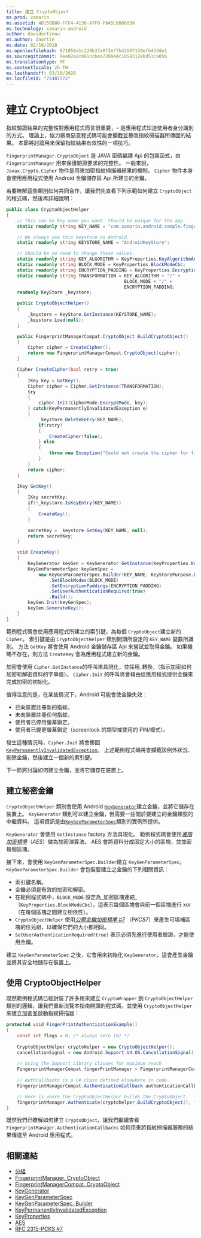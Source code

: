```yaml
---
title: 建立 CryptoObject
ms.prod: xamarin
ms.assetid: 4D159B80-FFF4-4136-A7F0-F8A5C6B86838
ms.technology: xamarin-android
author: davidortinau
ms.author: daortin
ms.date: 02/16/2018
ms.openlocfilehash: 871058d1c128b37a0f2e77b43587139efb433de1
ms.sourcegitcommit: 9ee02a2c091ccb4a728944c1854312ebd51ca05b
ms.translationtype: MT
ms.contentlocale: zh-TW
ms.lasthandoff: 03/10/2020
ms.locfileid: "75487772"
---
```

# <a name="creating-a-cryptoobject"></a>建立 CryptoObject

指紋驗證結果的完整性對應用程式而言很重要，&ndash; 是應用程式知道使用者身分識別的方式。 理論上，協力廠商惡意程式碼可能會攔截並篡改指紋掃描器所傳回的結果。 本節將討論用來保留指紋結果有效性的一項技巧。 

`FingerprintManager.CryptoObject` 是 JAVA 密碼編譯 Api 的包裝函式，由 `FingerprintManager` 用來保護驗證要求的完整性。 一般來說，`Javax.Crypto.Cipher` 物件是用來加密指紋掃描器結果的機制。 `Cipher` 物件本身會使用應用程式使用 Android 金鑰儲存區 Api 所建立的金鑰。

若要瞭解這些類別如何共同合作，讓我們先查看下列示範如何建立 `CryptoObject`的程式碼，然後再詳細說明：

```csharp
public class CryptoObjectHelper
{
    // This can be key name you want. Should be unique for the app.
    static readonly string KEY_NAME = "com.xamarin.android.sample.fingerprint_authentication_key";

    // We always use this keystore on Android.
    static readonly string KEYSTORE_NAME = "AndroidKeyStore";

    // Should be no need to change these values.
    static readonly string KEY_ALGORITHM = KeyProperties.KeyAlgorithmAes;
    static readonly string BLOCK_MODE = KeyProperties.BlockModeCbc;
    static readonly string ENCRYPTION_PADDING = KeyProperties.EncryptionPaddingPkcs7;
    static readonly string TRANSFORMATION = KEY_ALGORITHM + "/" +
                                            BLOCK_MODE + "/" +
                                            ENCRYPTION_PADDING;
    readonly KeyStore _keystore;

    public CryptoObjectHelper()
    {
        _keystore = KeyStore.GetInstance(KEYSTORE_NAME);
        _keystore.Load(null);
    }

    public FingerprintManagerCompat.CryptoObject BuildCryptoObject()
    {
        Cipher cipher = CreateCipher();
        return new FingerprintManagerCompat.CryptoObject(cipher);
    }

    Cipher CreateCipher(bool retry = true)
    {
        IKey key = GetKey();
        Cipher cipher = Cipher.GetInstance(TRANSFORMATION);
        try
        {
            cipher.Init(CipherMode.EncryptMode, key);
        } catch(KeyPermanentlyInvalidatedException e)
        {
            _keystore.DeleteEntry(KEY_NAME);
            if(retry)
            {
                CreateCipher(false);
            } else
            {
                throw new Exception("Could not create the cipher for fingerprint authentication.", e);
            }
        }
        return cipher;
    }

    IKey GetKey()
    {
        IKey secretKey;
        if(!_keystore.IsKeyEntry(KEY_NAME))
        {
            CreateKey();
        }

        secretKey = _keystore.GetKey(KEY_NAME, null);
        return secretKey;
    }

    void CreateKey()
    {
        KeyGenerator keyGen = KeyGenerator.GetInstance(KeyProperties.KeyAlgorithmAes, KEYSTORE_NAME);
        KeyGenParameterSpec keyGenSpec =
            new KeyGenParameterSpec.Builder(KEY_NAME, KeyStorePurpose.Encrypt | KeyStorePurpose.Decrypt)
                .SetBlockModes(BLOCK_MODE)
                .SetEncryptionPaddings(ENCRYPTION_PADDING)
                .SetUserAuthenticationRequired(true)
                .Build();
        keyGen.Init(keyGenSpec);
        keyGen.GenerateKey();
    }
}
```

範例程式碼會使用應用程式所建立的索引鍵，為每個 `CryptoObject`建立新的 `Cipher`。 索引鍵是由 `CryptoObjectHelper` 類別開頭所設定的 `KEY_NAME` 變數所識別。 方法 `GetKey` 將會使用 Android 金鑰儲存區 Api 來嘗試並取得金鑰。 如果機碼不存在，則方法 `CreateKey` 會為應用程式建立新的金鑰。

加密會使用 `Cipher.GetInstance`的呼叫來具現化，並採用_轉換_（指示加密如何加密和解密資料的字串值）。 `Cipher.Init` 的呼叫將會藉由從應用程式提供金鑰來完成加密的初始化。 

值得注意的是，在某些情況下，Android 可能會使金鑰失效： 

- 已向裝置註冊新的指紋。
- 未向裝置註冊任何指紋。
- 使用者已停用螢幕鎖定。
- 使用者已變更螢幕鎖定（screenlock 的類型或使用的 PIN/模式）。

發生這種情況時，`Cipher.Init` 將會擲回[`KeyPermanentlyInvalidatedException`](https://developer.android.com/reference/android/security/keystore/KeyPermanentlyInvalidatedException.html)。 上述範例程式碼將會攔截該例外狀況、刪除金鑰，然後建立一個新的索引鍵。

下一節將討論如何建立金鑰，並將它儲存在裝置上。

## <a name="creating-a-secret-key"></a>建立秘密金鑰

`CryptoObjectHelper` 類別會使用 Android [`KeyGenerator`](xref:Javax.Crypto.KeyGenerator)建立金鑰，並將它儲存在裝置上。 `KeyGenerator` 類別可以建立金鑰，但需要一些關於要建立的金鑰類型的中繼資料。 這項資訊是由[`KeyGenParameterSpec`](https://developer.android.com/reference/android/security/keystore/KeyGenParameterSpec.html)類別的實例所提供。 

`KeyGenerator` 會使用 `GetInstance` factory 方法具現化。 範例程式碼會使用[_進階加密標準_](https://en.wikipedia.org/wiki/Advanced_Encryption_Standard)（_AES_）做為加密演算法。 AES 會將資料分成固定大小的區塊，並加密每個區塊。

接下來，會使用 `KeyGenParameterSpec.Builder`建立 `KeyGenParameterSpec`。 `KeyGenParameterSpec.Builder` 會包裝要建立之金鑰的下列相關資訊：

- 索引鍵名稱。
- 金鑰必須是有效的加密和解密。
- 在範例程式碼中，`BLOCK_MODE` 設定為_加密區塊連結_（`KeyProperties.BlockModeCbc`），這表示每個區塊會與前一個區塊進行 xor （在每個區塊之間建立相依性）。 
- `CryptoObjectHelper` 使用[_公開金鑰加密標準 #7_](https://tools.ietf.org/html/rfc2315) （_PKCS7_）來產生可填補區塊的位元組，以確保它們的大小都相同。
- `SetUserAuthenticationRequired(true)` 表示必須先進行使用者驗證，才能使用金鑰。

建立 `KeyGenParameterSpec` 之後，它會用來初始化 `KeyGenerator`，這會產生金鑰並將其安全地儲存在裝置上。 

## <a name="using-the-cryptoobjecthelper"></a>使用 CryptoObjectHelper

既然範例程式碼已經封裝了許多用來建立 `CryptoWrapper` 到 `CryptoObjectHelper` 類別的邏輯，讓我們重新流覽本指南開頭的程式碼，並使用 `CryptoObjectHelper` 來建立加密並啟動指紋掃描器： 

```csharp
protected void FingerPrintAuthenticationExample()
{
    const int flags = 0; /* always zero (0) */
    
    CryptoObjectHelper cryptoHelper = new CryptoObjectHelper();
    cancellationSignal = new Android.Support.V4.OS.CancellationSignal();
    
    // Using the Support Library classes for maximum reach
    FingerprintManagerCompat fingerPrintManager = FingerprintManagerCompat.From(this);
    
    // AuthCallbacks is a C# class defined elsewhere in code.
    FingerprintManagerCompat.AuthenticationCallback authenticationCallback = new MyAuthCallbackSample(this);

    // Here is where the CryptoObjectHelper builds the CryptoObject. 
    fingerprintManager.Authenticate(cryptohelper.BuildCryptoObject(), flags, cancellationSignal, authenticationCallback, null);
}
```

既然我們已瞭解如何建立 `CryptoObject`，讓我們繼續查看 `FingerprintManager.AuthenticationCallbacks` 如何用來將指紋掃描器服務的結果傳送至 Android 應用程式。

## <a name="related-links"></a>相關連結

- [分組](xref:Javax.Crypto.Cipher)
- [FingerprintManager. CryptoObject](https://developer.android.com/reference/android/hardware/fingerprint/FingerprintManager.CryptoObject.html)
- [FingerprintManagerCompat. CryptoObject](https://developer.android.com/reference/android/support/v4/hardware/fingerprint/FingerprintManagerCompat.CryptoObject.html)
- [KeyGenerator](xref:Javax.Crypto.KeyGenerator)
- [KeyGenParameterSpec](https://developer.android.com/reference/android/security/keystore/KeyGenParameterSpec.html)
- [KeyGenParameterSpec. Builder](https://developer.android.com/reference/android/security/keystore/KeyGenParameterSpec.Builder.html)
- [KeyPermanentlyInvalidatedException](https://developer.android.com/reference/android/security/keystore/KeyPermanentlyInvalidatedException.html)
- [KeyProperties](https://developer.android.com/reference/android/security/keystore/KeyProperties.html)
- [AES](https://en.wikipedia.org/wiki/Advanced_Encryption_Standard)
- [RFC 2315-PCKS #7](https://tools.ietf.org/html/rfc2315)
